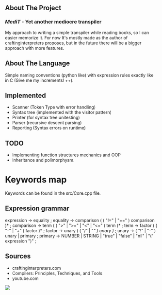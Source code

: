 ## About The Project
### *MediT* - Yet another mediocre transpiler
My approach to writing a simple transpiler while reading books, so I can easier memorize it.
For now It's mostly made as the author of craftinginterpreters proposes, but in the future there will be a bigger approach with more features.

## About The Language
 Simple naming conventions (python like) with expression rules exactly like in C (Give me my increments! ++).

## Implemented
- Scanner (Token Type with error handling)
- Syntax tree (implemented with the visitor pattern)
- Printer (for syntax tree unitesting)
- Parser (recursive descent parsing)
- Reporting (Syntax errors on runtime)

## TODO
- Implementing function structures mechanics and OOP
- Inheritance and polimorphysm.


# Keywords map

Keywords can be found in the src/Core.cpp file.

## Expression grammar

expression     → equality ;
equality       → comparison ( ( "!=" | "==" ) comparison )* ;
comparison     → term ( ( ">" | ">=" | "<" | "<=" ) term )* ;
term           → factor ( ( "-" | "+" ) factor )* ;
factor         → unary ( ( "/" | "*" ) unary )* ;
unary          → ( "!" | "-" ) unary
               | primary ;
primary        → NUMBER | STRING | "true" | "false" | "nil"
               | "(" expression ")" ;

## Sources 
- craftinginterpreters.com
- Compilers: Principles, Techniques, and Tools
- youtube.com


<img src="https://media1.giphy.com/media/NLHq5dOtUtOUEjOr7W/giphy.gif?cid=ecf05e475spjqp1xa8l3lbcwziheudrk2pc56hpxyzz5us9k&ep=v1_gifs_search&rid=giphy.gif&ct=g">
